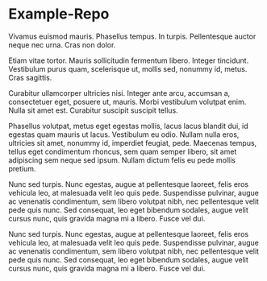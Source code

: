 # Example-Repo

Vivamus euismod mauris. Phasellus tempus. In turpis. Pellentesque auctor neque nec urna. Cras non dolor.

Etiam vitae tortor. Mauris sollicitudin fermentum libero. Integer tincidunt. Vestibulum purus quam, scelerisque ut, mollis sed, nonummy id, metus. Cras sagittis.

Curabitur ullamcorper ultricies nisi. Integer ante arcu, accumsan a, consectetuer eget, posuere ut, mauris. Morbi vestibulum volutpat enim. Nulla sit amet est. Curabitur suscipit suscipit tellus.

Phasellus volutpat, metus eget egestas mollis, lacus lacus blandit dui, id egestas quam mauris ut lacus. Vestibulum eu odio. Nullam nulla eros, ultricies sit amet, nonummy id, imperdiet feugiat, pede. Maecenas tempus, tellus eget condimentum rhoncus, sem quam semper libero, sit amet adipiscing sem neque sed ipsum. Nullam dictum felis eu pede mollis pretium.

Nunc sed turpis. Nunc egestas, augue at pellentesque laoreet, felis eros vehicula leo, at malesuada velit leo quis pede. Suspendisse pulvinar, augue ac venenatis condimentum, sem libero volutpat nibh, nec pellentesque velit pede quis nunc. Sed consequat, leo eget bibendum sodales, augue velit cursus nunc, quis gravida magna mi a libero. Fusce vel dui.

Nunc sed turpis. Nunc egestas, augue at pellentesque laoreet, felis eros vehicula leo, at malesuada velit leo quis pede. Suspendisse pulvinar, augue ac venenatis condimentum, sem libero volutpat nibh, nec pellentesque velit pede quis nunc. Sed consequat, leo eget bibendum sodales, augue velit cursus nunc, quis gravida magna mi a libero. Fusce vel dui.
